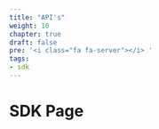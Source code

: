 ```yaml
---
title: "API's"
weight: 10
chapter: true
draft: false
pre: '<i class="fa fa-server"></i> '
tags:
- sdk
---
```


# SDK Page